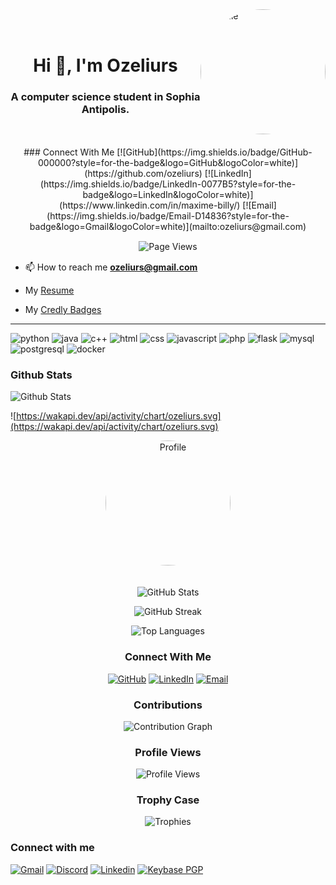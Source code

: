 <div style="display: flex; justify-content: space-around; align-items: center;">
    <div>
        <h1 align="center">Hi 👋, I'm Ozeliurs</h1>
        <h3 align="center">A computer science student in Sophia Antipolis.</h3>
    </div>
    <img src="https://github.com/ozeliurs.png" alt="Profile" width="200" height="200" style="border-radius: 50%; margin-bottom: 20px;">
</div>

<div align="center">
### Connect With Me
[![GitHub](https://img.shields.io/badge/GitHub-000000?style=for-the-badge&logo=GitHub&logoColor=white)](https://github.com/ozeliurs)
[![LinkedIn](https://img.shields.io/badge/LinkedIn-0077B5?style=for-the-badge&logo=LinkedIn&logoColor=white)](https://www.linkedin.com/in/maxime-billy/)
[![Email](https://img.shields.io/badge/Email-D14836?style=for-the-badge&logo=Gmail&logoColor=white)](mailto:ozeliurs@gmail.com)
</div>

<p align="center" style="margin: 15px auto">
  <img src="https://komarev.com/ghpvc/?style=for-the-badge&username=ozeliurs-maximebilly&label=Profile%20views&color=0e75b6&style=flat" alt="Page Views">
</p>

- 📫 How to reach me **ozeliurs@gmail.com**

- My [Resume](resume.pdf)

- My [Credly Badges](https://www.credly.com/users/maxime-billy)

---

![python](https://img.shields.io/badge/Python-3776AB?style=for-the-badge&logo=python&logoColor=white)
![java](https://img.shields.io/badge/JAVA-ED8B00?style=for-the-badge&logo=openjdk&logoColor=white)
![c++](https://img.shields.io/badge/C++-00599C?style=for-the-badge&logo=c%2B%2B&logoColor=white)
![html](https://img.shields.io/badge/HTML-239120?style=for-the-badge&logo=html5&logoColor=white)
![css](https://img.shields.io/badge/CSS-239120?&style=for-the-badge&logo=css3&logoColor=white)
![javascript](https://img.shields.io/badge/JAVASCRIPT-F7DF1E?style=for-the-badge&logo=javascript&logoColor=black)
![php](https://img.shields.io/badge/PHP-777BB4?style=for-the-badge&logo=php&logoColor=white)
![flask](https://img.shields.io/badge/Flask-000000?style=for-the-badge&logo=flask&logoColor=white)
![mysql](https://img.shields.io/badge/MySQL-00000F?style=for-the-badge&logo=mysql&logoColor=white)
![postgresql](https://img.shields.io/badge/PostgreSQL-316192?style=for-the-badge&logo=postgresql&logoColor=white)
![docker](https://img.shields.io/badge/Docker-2CA5E0?style=for-the-badge&logo=docker&logoColor=white)


### Github Stats

![Github Stats](https://github-readme-stats.vercel.app/api?username=ozeliurs)

![https://wakapi.dev/api/activity/chart/ozeliurs.svg](https://wakapi.dev/api/activity/chart/ozeliurs.svg)

<div align="center">

<img src="https://github.com/ozeliurs.png" alt="Profile" width="200" height="200" style="border-radius: 50%; margin-bottom: 20px;">

![GitHub Stats](https://github-readme-stats.vercel.app/api?username=ozeliurs&show_icons=true&theme=radical)

![GitHub Streak](https://github-readme-streak-stats.herokuapp.com/?user=ozeliurs&theme=radical)

![Top Languages](https://github-readme-stats.vercel.app/api/top-langs/?username=ozeliurs&layout=compact&theme=radical)

### Connect With Me
[![GitHub](https://img.shields.io/badge/GitHub-000000?style=for-the-badge&logo=GitHub&logoColor=white)](https://github.com/ozeliurs)
[![LinkedIn](https://img.shields.io/badge/LinkedIn-0077B5?style=for-the-badge&logo=LinkedIn&logoColor=white)](https://www.linkedin.com/in/maxime-billy/)
[![Email](https://img.shields.io/badge/Email-D14836?style=for-the-badge&logo=Gmail&logoColor=white)](mailto:ozeliurs@gmail.com)

### Contributions
![Contribution Graph](https://github-readme-activity-graph.vercel.app/graph?username=ozeliurs&theme=react-dark)

### Profile Views
![Profile Views](https://komarev.com/ghpvc/?username=ozeliurs&color=blueviolet)

### Trophy Case
![Trophies](https://github-profile-trophy.vercel.app/?username=ozeliurs&theme=darkhub&row=1)

</div>


### Connect with me

[![Gmail](https://img.shields.io/badge/Gmail-D14836?style=for-the-badge&logo=gmail&logoColor=white)](mailto:ozeliurs@gmail.com)
[![Discord](https://img.shields.io/badge/Discord-7289DA?style=for-the-badge&logo=discord&logoColor=white)](https://discordapp.com/users/325623032456413186)
[![Linkedin](https://img.shields.io/badge/Linkedin-0077B5?style=for-the-badge&logo=linkedin&logoColor=white)](https://www.linkedin.com/in/maxime-billy-6863551a9/)
[![Keybase PGP](https://img.shields.io/badge/gpg-DC5DE5E56928EB25-474747?style=for-the-badge)](https://github.com/ozeliurs.gpg)
